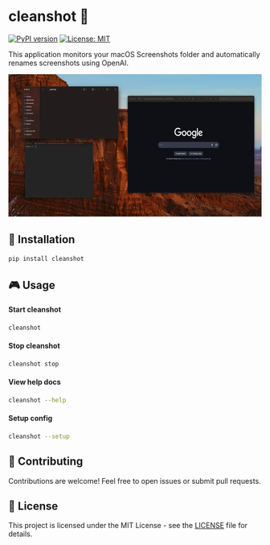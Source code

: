 # cleanshot 📸

[![PyPI version](https://badge.fury.io/py/cleanshot.svg)](https://badge.fury.io/py/cleanshot)
[![License: MIT](https://img.shields.io/badge/License-MIT-yellow.svg)](https://opensource.org/licenses/MIT)

This application monitors your macOS Screenshots folder and automatically renames screenshots using OpenAI.

![Description](./.github/demo.gif)

## 🔧 Installation

```bash
pip install cleanshot
```

## 🎮 Usage

#### Start cleanshot

```bash
cleanshot
```

#### Stop cleanshot

```bash
cleanshot stop
```

#### View help docs

```bash
cleanshot --help
```

#### Setup config

```bash
cleanshot --setup
```

## 🤝 Contributing

Contributions are welcome! Feel free to open issues or submit pull requests.

## 📄 License

This project is licensed under the MIT License - see the [LICENSE](LICENSE) file for details.
